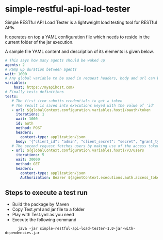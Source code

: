 # simple-restful-api-load-tester


Simple RESTful API Load Tester is a  lightweight load testing tool for RESTful APIs. 

It operates on top a YAML configuration file which needs to reside in the current folder of the jar execution.

A sample file YAML content and description of its elements is given below.

```yml
# This says how many agents should be waked up
agents: 2
# Ramp up duration between agents
wait: 1000
# Any global variable to be used in request headers, body and url can be defined here
variables:
    host: https://myapihost.com/
# Finally tests definitions    
tests:
   # The first item submits credentials to get a token
   # The result is saved into executions keyed with the value of 'id'
   - url: ${globalContext.configuration.variables.host}/oauth/token
     iterations: 1
     wait: 1000
     id: auth
     method: POST
     headers:
       content-type: application/json 
     body: '{"client_id": "admin", "client_secret": "secret", "grant_type": "client_credentials"}'
   # The second request fetches users by making use of the access token received earlier
   - url: ${globalContext.configuration.variables.host}/v3/users
     iterations: 5
     wait: 30000
     method: GET
     headers:
       content-type: application/json 
       Authorization: Bearer ${agentContext.executions.auth.access_token}     
```


## Steps to execute a test run

* Build the package by Maven
* Copy Test.yml and jar file to a folder
* Play with Test.yml as you need
* Execute the following command

~~~~
      java -jar simple-restful-api-load-tester-1.0-jar-with-dependencies.jar
~~~~
